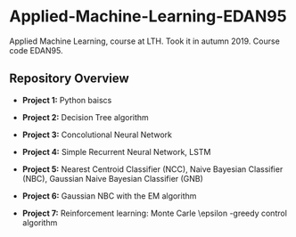 # Applied-Machine-Learning-EDAN95
Applied Machine Learning, course at LTH. Took it in autumn 2019. Course code EDAN95.

## Repository Overview

- **Project 1:** Python baiscs

- **Project 2:** Decision Tree algorithm

- **Project 3:** Concolutional Neural Network

- **Project 4:** Simple Recurrent Neural Network, LSTM

- **Project 5:** Nearest Centroid Classifier (NCC), Naive Bayesian Classifier (NBC), Gaussian Naive Bayesian Classifier (GNB) 

- **Project 6:** Gaussian NBC with the EM algorithm

- **Project 7:** Reinforcement learning: Monte Carle \epsilon -greedy control algorithm
